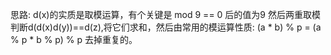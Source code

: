 思路: d(x)的实质是取模运算，有个关键是 mod 9 == 0 后的值为9
然后两重取模判断d(d(x)d(y))==d(z),将它们求和，然后由常用的模运算性质:
(a * b) % p = (a % p * b % p) % p 去掉重复的。



